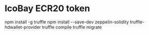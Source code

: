 # IcoBay ECR20 token

npm install -g truffle
npm install --save-dev zeppelin-solidity truffle-hdwallet-provider
truffle compile
truffle migrate